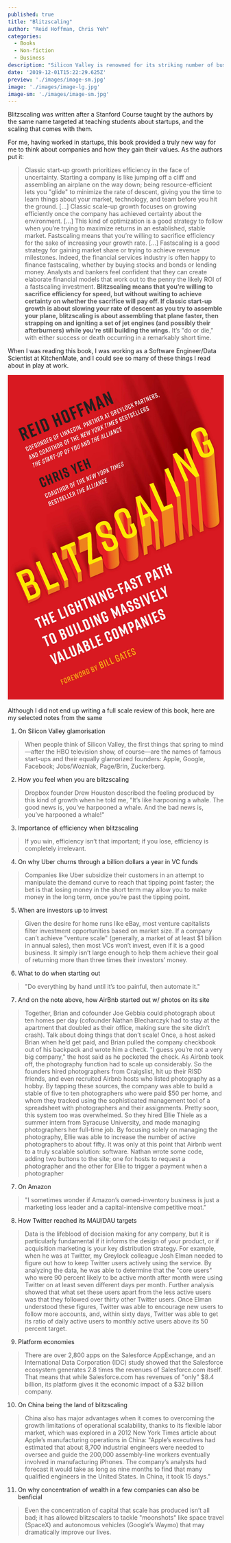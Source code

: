 ```yaml
---
published: true
title: "Blitzscaling"
author: "Reid Hoffman, Chris Yeh"
categories:
  - Books
  - Non-fiction
  - Business
description: "Silicon Valley is renowned for its striking number of businesses which have grown from garage start-ups into global giants; Apple, Cisco, Google, HP and Intel to name a few. But what is the secret to their outstanding success? Hoffman and Yeh explain that it’s simple: they’ve learnt how to blitzscale."
date: '2019-12-01T15:22:29.625Z'
preview: './images/image-sm.jpg'
image: './images/image-lg.jpg'
image-sm: './images/image-sm.jpg'
---
```

Blitzscaling was written after a Stanford Course taught by the authors by the same name targeted at teaching students about startups, and the scaling that comes with them.
 
For me, having worked in startups, this book provided a truly new way for me to think about companies and how they gain their values. As the authors put it:

> Classic start-up growth prioritizes efficiency in the face of uncertainty. Starting a company is like jumping off a cliff and assembling an airplane on the way down; being resource-efficient lets you "glide" to minimize the rate of descent, giving you the time to learn things about your market, technology, and team before you hit the ground. [...] Classic scale-up growth focuses on growing efficiently once the company has achieved certainty about the environment. [...] This kind of optimization is a good strategy to follow when you’re trying to maximize returns in an established, stable market. Fastscaling means that you’re willing to sacrifice efficiency for the sake of increasing your growth rate. [...] Fastscaling is a good strategy for gaining market share or trying to achieve revenue milestones. Indeed, the financial services industry is often happy to finance fastscaling, whether by buying stocks and bonds or lending money. Analysts and bankers feel confident that they can create elaborate financial models that work out to the penny the likely ROI of a fastscaling investment. **Blitzscaling means that you’re willing to sacrifice efficiency for speed, but without waiting to achieve certainty on whether the sacrifice will pay off. If classic start-up growth is about slowing your rate of descent as you try to assemble your plane, blitzscaling is about assembling that plane faster, then strapping on and igniting a set of jet engines (and possibly their afterburners) while you’re still building the wings.** It’s "do or die," with either success or death occurring in a remarkably short time.


When I was reading this book, I was working as a Software Engineer/Data Scientist at KitchenMate, and I could see so many of these things I read about in play at work. 

![Blitzscaling by Reid Hoffman, Chris Yeh](./images/image-lg.jpg)

Although I did not end up writing a full scale review of this book, here are my selected notes from the same

1. On Silicon Valley glamorisation
> When people think of Silicon Valley, the first things that spring to mind—after the HBO television show, of course—are the names of famous start-ups and their equally glamorized founders: Apple, Google, Facebook; Jobs/Wozniak, Page/Brin, Zuckerberg.

2. How you feel when you are blitzscaling
> Dropbox founder Drew Houston described the feeling produced by this kind of growth when he told me, "It’s like harpooning a whale. The good news is, you’ve harpooned a whale. And the bad news is, you’ve harpooned a whale!"

3. Importance of efficiency when blitzscaling
> If you win, efficiency isn’t that important; if you lose, efficiency is completely irrelevant.

4. On why Uber churns through a billion dollars a year in VC funds
> Companies like Uber subsidize their customers in an attempt to manipulate the demand curve to reach that tipping point faster; the bet is that losing money in the short term may allow you to make money in the long term, once you’re past the tipping point.

5. When are investors up to invest
> Given the desire for home runs like eBay, most venture capitalists filter investment opportunities based on market size. If a company can’t achieve "venture scale" (generally, a market of at least $1 billion in annual sales), then most VCs won’t invest, even if it is a good business. It simply isn’t large enough to help them achieve their goal of returning more than three times their investors’ money.

6. What to do when starting out
> "Do everything by hand until it’s too painful, then automate it."

7. And on the note above, how AirBnb started out w/ photos on its site
> Together, Brian and cofounder Joe Gebbia could photograph about ten homes per day (cofounder Nathan Blecharczyk had to stay at the apartment that doubled as their office, making sure the site didn’t crash). Talk about doing things that don’t scale! Once, a host asked Brian when he’d get paid, and Brian pulled the company checkbook out of his backpack and wrote him a check. "I guess you’re not a very big company," the host said as he pocketed the check. As Airbnb took off, the photography function had to scale up considerably. So the founders hired photographers from Craigslist, hit up their RISD friends, and even recruited Airbnb hosts who listed photography as a hobby. By tapping these sources, the company was able to build a stable of five to ten photographers who were paid $50 per home, and whom they tracked using the sophisticated management tool of a spreadsheet with photographers and their assignments. Pretty soon, this system too was overwhelmed. So they hired Ellie Thiele as a summer intern from Syracuse University, and made managing photographers her full-time job. By focusing solely on managing the photography, Ellie was able to increase the number of active photographers to about fifty. It was only at this point that Airbnb went to a truly scalable solution: software. Nathan wrote some code, adding two buttons to the site; one for hosts to request a photographer and the other for Ellie to trigger a payment when a photographer

7. On Amazon
> "I sometimes wonder if Amazon’s owned-inventory business is just a marketing loss leader and a capital-intensive competitive moat."

8. How Twitter reached its MAU/DAU targets 
> Data is the lifeblood of decision making for any company, but it is particularly fundamental if it informs the design of your product, or if acquisition marketing is your key distribution strategy. For example, when he was at Twitter, my Greylock colleague Josh Elman needed to figure out how to keep Twitter users actively using the service. By analyzing the data, he was able to determine that the "core users" who were 90 percent likely to be active month after month were using Twitter on at least seven different days per month. Further analysis showed that what set these users apart from the less active users was that they followed over thirty other Twitter users. Once Elman understood these figures, Twitter was able to encourage new users to follow more accounts, and, within sixty days, Twitter was able to get its ratio of daily active users to monthly active users above its 50 percent target.

9. Platform economies
> There are over 2,800 apps on the Salesforce AppExchange, and an International Data Corporation (IDC) study showed that the Salesforce ecosystem generates 2.8 times the revenues of Salesforce.com itself. That means that while Salesforce.com has revenues of "only" $8.4 billion, its platform gives it the economic impact of a $32 billion company.

10. On China being the land of blitzscaling
> China also has major advantages when it comes to overcoming the growth limitations of operational scalability, thanks to its flexible labor market, which was explored in a 2012 New York Times article about Apple’s manufacturing operations in China: "Apple’s executives had estimated that about 8,700 industrial engineers were needed to oversee and guide the 200,000 assembly-line workers eventually involved in manufacturing iPhones. The company’s analysts had forecast it would take as long as nine months to find that many qualified engineers in the United States. In China, it took 15 days."

11. On why concentration of wealth in a few companies can also be benficial
> Even the concentration of capital that scale has produced isn’t all bad; it has allowed blitzscalers to tackle "moonshots" like space travel (SpaceX) and autonomous vehicles (Google’s Waymo) that may dramatically improve our lives.
